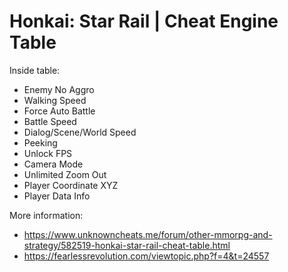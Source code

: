 # Honkai: Star Rail | Cheat Engine Table

Inside table:
- Enemy No Aggro
- Walking Speed
- Force Auto Battle
- Battle Speed
- Dialog/Scene/World Speed
- Peeking
- Unlock FPS
- Camera Mode
- Unlimited Zoom Out
- Player Coordinate XYZ
- Player Data Info

More information:
- https://www.unknowncheats.me/forum/other-mmorpg-and-strategy/582519-honkai-star-rail-cheat-table.html
- https://fearlessrevolution.com/viewtopic.php?f=4&t=24557
